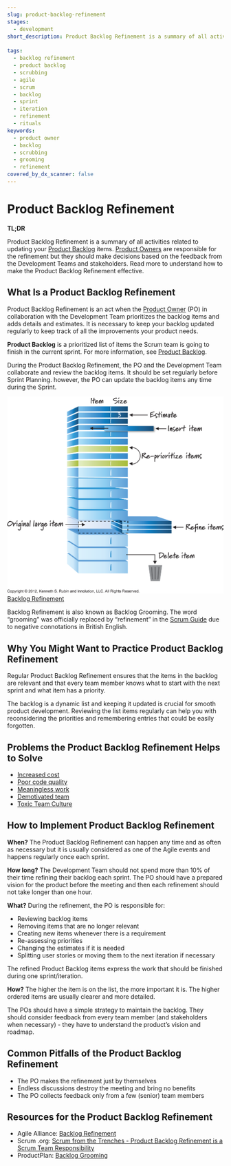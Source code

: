 ```yaml
---
slug: product-backlog-refinement
stages:
  - development
short_description: Product Backlog Refinement is a summary of all activities related to updating your [Product Backlog](/practices/product-backlog) items. [Product Owners](/practices/product-owner) are responsible for the refinement but they should make decisions based on the feedback from the Development Team and stakeholders.

tags:
  - backlog refinement
  - product backlog
  - scrubbing
  - agile
  - scrum
  - backlog
  - sprint
  - iteration
  - refinement
  - rituals
keywords:
  - product owner
  - backlog
  - scrubbing
  - grooming
  - refinement
covered_by_dx_scanner: false
---
```


# Product Backlog Refinement

**TL;DR**

Product Backlog Refinement is a summary of all activities related to updating your [Product Backlog](/practices/product-backlog) items. [Product Owners](/practices/product-owner) are responsible for the refinement but they should make decisions based on the feedback from the Development Teams and stakeholders. Read more to understand how to make the Product Backlog Refinement effective.

## What Is a Product Backlog Refinement

Product Backlog Refinement is an act when the [Product Owner](/practices/product-owner) (PO) in collaboration with the Development Team prioritizes the backlog items and adds details and estimates. It is necessary to keep your backlog updated regularly to keep track of all the improvements your product needs.

**Product Backlog** is a prioritized list of items the Scrum team is going to finish in the current sprint. For more information, see [Product Backlog](/practices/product-backlog).

During the Product Backlog Refinement, the PO and the Development Team collaborate and review the backlog items. It should be set regularly before Sprint Planning. however, the PO can update the backlog items any time during the Sprint.

![Backlog Refinement](/files/backlog_refinement.png)
 [Backlog Refinement](https://innolution.com/essential-scrum/table-of-contents/chapter-6-product-backlog)

Backlog Refinement is also known as Backlog Grooming. The word “grooming” was officially replaced by “refinement” in the [Scrum Guide](https://www.scrum.org/resources/scrum-guide) due to negative connotations in British English.

## Why You Might Want to Practice Product Backlog Refinement

Regular Product Backlog Refinement ensures that the items in the backlog are relevant and that every team member knows what to start with the next sprint and what item has a priority.

The backlog is a dynamic list and keeping it updated is crucial for smooth product development. Reviewing the list items regularly can help you with reconsidering the priorities and remembering entries that could be easily forgotten.

## Problems the Product Backlog Refinement Helps to Solve

- [Increased cost](/problems/increased-cost)
- [Poor code quality](/problems/poor-code-quality)
- [Meaningless work](/problems/meaningless-work)
- [Demotivated team](/problems/demotivated-team)
- [Toxic Team Culture](/problems/toxic-team-culture)

## How to Implement Product Backlog Refinement

**When?**
The Product Backlog Refinement can happen any time and as often as necessary but it is usually considered as one of the Agile events and happens regularly once each sprint.

**How long?**
The Development Team should not spend more than 10% of their time refining their backlog each sprint. The PO should have a prepared vision for the product before the meeting and then each refinement should not take longer than one hour.

**What?**
During the refinement, the PO is responsible for:

- Reviewing backlog items
- Removing items that are no longer relevant
- Creating new items whenever there is a requirement
- Re-assessing priorities
- Changing the estimates if it is needed
- Splitting user stories or moving them to the next iteration if necessary

The refined Product Backlog items express the work that should be finished during one sprint/iteration.

**How?**
The higher the item is on the list, the more important it is. The higher ordered items are usually clearer and more detailed.

The POs should have a simple strategy to maintain the backlog. They should consider feedback from every team member (and stakeholders when necessary) - they have to understand the product’s vision and roadmap.

## Common Pitfalls of the Product Backlog Refinement

- The PO makes the refinement just by themselves
- Endless discussions destroy the meeting and bring no benefits
- The PO collects feedback only from a few (senior) team members

## Resources for the Product Backlog Refinement

- Agile Alliance: [Backlog Refinement](https://www.agilealliance.org/glossary/backlog-grooming/)
- Scrum .org: [Scrum from the Trenches - Product Backlog Refinement is a Scrum Team Responsibility
  ](https://www.scrum.org/resources/blog/scrum-trenches-product-backlog-refinement-scrum-team-responsibility)
- ProductPlan: [Backlog Grooming](https://www.productplan.com/glossary/backlog-grooming/)
